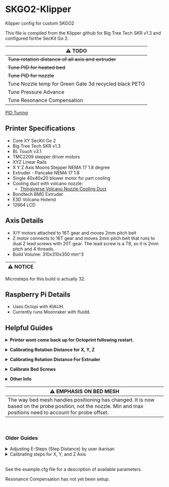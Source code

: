 # SKGO2-Klipper

Klipper config for custom SKGO2

This file is compiled from the Klipper github for Big Tree Tech SKR v1.3 and configured forthe  SecKit Go 2.

| :warning: TODO |
|----------------|
| ~~Tune rotation distance of all axis and extruder~~ |
| ~~Tune PID for heated bed~~ |
| ~~Tune PID for nozzle~~ |
| Tune Nozzle temp for Green Gate 3d recycled black PETG |
| Tune Pressure Advance |
| Tune Resonance Compensation |

[PID Tuning](https://www.klipper3d.org/Config_checks.html)
[]()

## Printer Specifications
- Core XY SecKit Go 2
- Big Tree Tech SKR v1.3
- BL Touch v3.1
- TMC2209 stepper driver motors
- XYZ Linear Rails
- X Y Z Axis Moons Stepper NEMA 17 1.8 degree
- Extruder - Pancake NEMA 17 1.8
- Single 40x40x20 blower motor for part cooling
- Cooling duct with volcano nozzle:
    - [Thingiverse Volcano Nozzle Cooling Duct](https://www.thingiverse.com/thing:4594501)
- Bondtech BMG Extruder
- E3D Volcano Hotend
- 12864 LCD

## Axis Details
- X/Y motors attached to 16T gear and moves 2mm pitch belt
- Z motor connects to 16T gear and moves 2mm pitch belt that runs to dual Z lead screws with 20T gear. The lead screw is a T8, so it is 2mm pitch and 4 threads.
- Build Volume: 310x310x350 mm^3

| :warning: NOTICE |
|------------------|
Microsteps for this build is actually 32. 

## Raspberry Pi Details

- Uses Octopi with KIAUH. 
- Currently runs Moonraker with fluidd.


## Helpful Guides

**<details><summary>Printer wont come back up for Octoprint following restart.</summary>**

</br>

If the printer has a blank screen after a restart, and Octoprint can't connect at all, I have needed to force restart using Putty. 

After logging in, the following commands should do the trick:

```
sudo service klipper stop
sudo service klipper start
```
</details>





**<details><summary>Calibrating Rotation Distance for X, Y, Z</summary>**

</br>

| Information found at: |
| --- |
| [Klipper3d Rotation Distance](https://www.klipper3d.org/Rotation_Distance.html) |

The X, Y, and Z axis are all the same motor, fixed to a 16T pulley. Z is different since it runs to dual Z axis T8 lead screws that are each fixed to 20T pulleys, but the rotation distance will hopefully be the same since the motor runs with a 16T pulley. 

Since I wiped my Pi, I am going to start off using the rotation distance by inspecting my hardware. 

All Axis are run with a 16T pulley attached to a Moons Stepper NEMA 17 1.8 degree motor. 

My formula for each axis should be as follows: 

```
rotation_distance = <belt_pitch> * <number_of_teeth_on_pulley>
```

All belts are 2mm pitch and each pulley has 16T.

```
rotation_distance = 2 * 16

rotation_distance = 32
```

| :warning: NOTE |
|--------------------------------------------------------|
| ~~I will be testing the Z axis to make sure. It looks correct on paper but feels off. I'm pretty sure I will need to follow the guide for lead screws.~~  |

| :warning: UPDATE |
|------------------|
| This turned out to be true. Microsteps were also wrong and needed to be set to 32. So microsteps 32 and rotation distance 8.

If the lead screw guide turns out to be the correct one then the formula and result is as follows:

```
rotation_distance = <screw_pitch> * <number_of_separate_threads>

rotation_distance = 2 * 4

rotation_distance = 8
```

<br>

*<details><summary>Using Previously Calculated Step Distance</summary>*

</br>

**Find out stepper motor type.** 

- This build uses Moons Stepper NEMA 17 1.8 degree, which gives means full_steps_per_rotation = 200

**Figure out microsteps.** 

- This build uses TMC2209 and configured for 16 microsteps

**Figure out step distance.** 

- Previous measurements/adjustments could be used but since wiping my Raspberry Pi, I decided to start from the beginning. I will be setting it up to use the default suggested values found on the rotation distance hardware inspection page of Klipper3d.

If I were to use the step distance previously calculated, I would come up with the following:

```
rotation_distance = <full_steps_per_rotation> * <microsteps> * <step_distance>
```

*Round to nearest whole number if within .01.*

```
X Axis Rotation Distance

rotation_distance = 200 * 32 * .005 
rotation_distance = 32
```

```
Y Axis Rotation Distance

rotation_distance = 200 * 32 * .00500 
rotation_distance = 32
```

```
Z Axis Rotation Distance

rotation_distance = 200 * 32 * .00125 
rotation_distance = 8
```

</details>

</details>





**<details><summary>Calibrating Rotation Distance For Extruder</summary>**

| Information found at: |
| --- |
| [Klipper3d Rotation Distance](https://www.klipper3d.org/Rotation_Distance.html) |

Use Measure and Trim method to calibrate rotation_distance for the Extruder. Can use previous measurements, if you have them. I'm starting from scratch.

This build uses the Bondtech BMG extruder connected to a pancake Moons Stepper NEMA 17 1.8. The esteps provided by Bondtech for this extruder are 415. 

**Formula:**

```
rotation_distance = <full_steps_per_rotation> * <microsteps> / <steps_per_mm>
rotation_distance = <200> * <32> / <415>
rotation_distance = 7.711
```

If testing shows issues with the 32 microstep value, 16 microsteps can be used with a rotation_distance value of 15.422


**Measure and Trim Method**


1. Make sure the extruder has filament in it, the hotend is heated to an appropriate temperature, and the printer is ready to extrude.
    
2. Use a marker to place a mark on the filament around 70mm from the intake of the extruder body. Then use a digital calipers to measure the actual distance of that mark as precisely as one can. Note this as ```<initial_mark_distance>```.
    
3. Extrude 50mm of filament with the following command sequence: 
    
- ```G91``` followed by ```G1 E50 F60```. 
- Note 50mm as ```<requested_extrude_distance>```. 
- Wait for the extruder to finish the move (it will take about 50 seconds). 
	- It is important to use the slow extrusion rate for this test as a faster rate can cause high pressure in the extruder which will skew the results. 
	
| :warning: NOTE |
|--------------------|
| Do not use the "extrude button" on graphical front-ends for this test as they extrude at a fast rate. |
    
4. Use the digital calipers to measure the new distance between the extruder body and the mark on the filament. Note this as ```<subsequent_mark_distance>```. Then calculate: 
    
```
actual_extrude_distance = <initial_mark_distance> - <subsequent_mark_distance>
```

5. Calculate rotation_distance as: 

```
rotation_distance = <previous_rotation_distance> * <actual_extrude_distance> / <requested_extrude_distance> 
```

Round the new rotation_distance to three decimal places.


If the ```actual_extrude_distance``` differs from ```requested_extrude_distance``` by more than about 2mm then it is a good idea to perform the steps above a second time.


</details>





**<details><summary>Calibrate Bed Screws</summary>**

First run ```BED_SCREWS_ADJUST``` through the terminal tab in Octoprint

Perform the paper test at each point.

Type ```ADJUSTED``` into the terminal if you adjusted the bed screw by 1/8th of a turn
or more.
When satisfied type ```ACCEPT``` into the terminal to move on.

```ACCEPT/ADJUSTED``` across each screw point.

After doing this, ```G28``` and type ```SCREWS_TILT_CALCULATE``` into the terminal to use the 
BL Touch to probe the bed and klipper will return values for bed screw rotation.

Rinse and repeat ```G28``` and ```SCREWS_TILT_CALCULATE``` until you are satisfied with the
bed leveling.

</details>




**<details><summary>Other Info</summary>**

Explore docs on the klipper github. Some things of note for this setup are:

- BLTouch.md
- Bed_Level.md
- Bed_Mesh.md
- Pressure_Advance.md
- Probe_Calibrate.md
- Resonance_Compensation.md
- Sensorless_Homing.md
- config_checks.md 
- Verification checks and PID calibration

</details>
		
| :warning: EMPHASIS ON BED MESH |
| --- |
| The way bed mesh handles positioning has changed. It is now based on the probe position, not the nozzle. Min and max positions need to account for probe offset. |

<br>

### Older Guides

<details><summary>Adjusting E-Steps (Step Distance) by user ikarisan</summary>

|Information found at: |
| --- |
| https://github.com/KevinOConnor/klipper/issues/934 |

1. Mark you filament 120mm above the entry to your extruder.
2. Heat up the nozzle to your desired printing temperature
3. Home all axis to get in "printer ready" state
4. Lift up your nozzle by 50mm (to make room for the filament!)
5. Execute the following commands (one by one)
a) G92 E0 -This resets the "extruded material" value to 0.
b) G1 E100 F100
6. This extrudes 100mm filament with 100mm/min.
7. Now measure the distance between your extruder entry and the mark on 
your filament.

Example: If it is 28mm instead of 20mm (120mm - 100mm) then you are 
UNDERextruding by 8mm ==> 92mm instead of 100mm. If it shows 15mm 
then your are OVERextruding by 5mm ==> 105mm.

Now calculate:

c := current value in your config
m := measurement of left over filament
d := desired mm
n := new value in your config

**Formula:**
```
((120 - m) / d) * c = n
```

**Current and adjusted result**
```
((120 - 28) / 100) * 0.010500 = 0.009660
```
| :exclamation: Current step_distance |
|:---:|
| **0.001193** |

Play around to fine tune.

</details>


<details><summary>Calibrating steps for X, Y, and Z Axis</summary>

Print the cube found at:
https://www.thingiverse.com/thing:1278865

You can also just print any 20x20 cube, like CHEPs calibration cube.
Use your digital caliper for measurements.

The instructions there are pretty good but it is for steps and not step distance.
To find steps based on the step_distance in your config, you need to divide
your step_distance by 1. 

step_distance on the x stepper for this config is .00503
1/.00503 rounds up to 198.81 steps. 

When you calibrate steps based on the 20x20 cube, you can take your result and
divide it by one to put it back into step_distance measurement
1/198.81 rounds up to .00503 

The formula is:
e = expected dimension
o = observed dimension
s = current number of steps per mm

(e/o) * s = adjusted steps
divide adjusted steps by 1 to get your step_distance

update your config and reprint the 20x20 cube until satisfied.

</details>

<br>
		
See the example.cfg file for a description of available parameters.

Resonance Compensation has not yet been setup.
